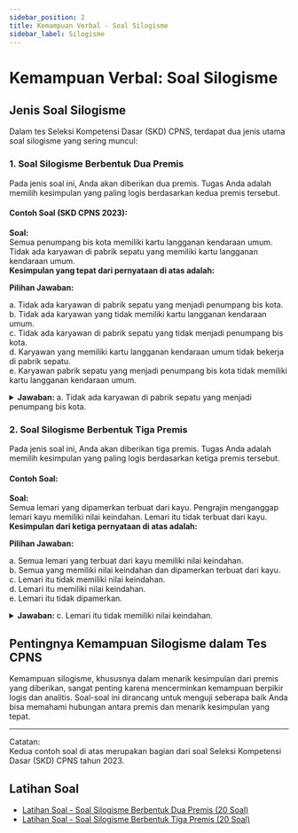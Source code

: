 ```yaml
---
sidebar_position: 2
title: Kemampuan Verbal - Soal Silogisme
sidebar_label: Silogisme
---
```


# Kemampuan Verbal: Soal Silogisme

## Jenis Soal Silogisme

Dalam tes Seleksi Kompetensi Dasar (SKD) CPNS, terdapat dua jenis utama soal silogisme yang sering muncul:

### 1. Soal Silogisme Berbentuk Dua Premis

Pada jenis soal ini, Anda akan diberikan dua premis. Tugas Anda adalah memilih kesimpulan yang paling logis berdasarkan kedua premis tersebut.

#### Contoh Soal (SKD CPNS 2023):

**Soal:**  
Semua penumpang bis kota memiliki kartu langganan kendaraan umum. Tidak ada karyawan di pabrik sepatu yang memiliki kartu langganan kendaraan umum.  
**Kesimpulan yang tepat dari pernyataan di atas adalah:**

**Pilihan Jawaban:**

a. Tidak ada karyawan di pabrik sepatu yang menjadi penumpang bis kota.  
b. Tidak ada karyawan yang tidak memiliki kartu langganan kendaraan umum.  
c. Tidak ada karyawan di pabrik sepatu yang tidak menjadi penumpang bis kota.  
d. Karyawan yang memiliki kartu langganan kendaraan umum tidak bekerja di pabrik sepatu.  
e. Karyawan pabrik sepatu yang menjadi penumpang bis kota tidak memiliki kartu langganan kendaraan umum.

<details>
<summary><strong>Jawaban:</strong> a. Tidak ada karyawan di pabrik sepatu yang menjadi penumpang bis kota.</summary>
Penjelasan: Karena semua penumpang bis kota memiliki kartu langganan kendaraan umum dan tidak ada karyawan pabrik sepatu yang memiliki kartu langganan, maka karyawan pabrik sepatu tidak mungkin menjadi penumpang bis kota.
</details>

### 2. Soal Silogisme Berbentuk Tiga Premis

Pada jenis soal ini, Anda akan diberikan tiga premis. Tugas Anda adalah memilih kesimpulan yang paling logis berdasarkan ketiga premis tersebut.

#### Contoh Soal:

**Soal:**  
Semua lemari yang dipamerkan terbuat dari kayu. Pengrajin menganggap lemari kayu memiliki nilai keindahan. Lemari itu tidak terbuat dari kayu.  
**Kesimpulan dari ketiga pernyataan di atas adalah:**

**Pilihan Jawaban:**

a. Semua lemari yang terbuat dari kayu memiliki nilai keindahan.  
b. Semua yang memiliki nilai keindahan dan dipamerkan terbuat dari kayu.  
c. Lemari itu tidak memiliki nilai keindahan.  
d. Lemari itu memiliki nilai keindahan.  
e. Lemari itu tidak dipamerkan.

<details>
<summary><strong>Jawaban:</strong> c. Lemari itu tidak memiliki nilai keindahan.</summary>
Penjelasan: Karena lemari itu tidak terbuat dari kayu dan semua lemari yang dipamerkan terbuat dari kayu dan dianggap memiliki nilai keindahan, maka lemari yang tidak terbuat dari kayu tidak bisa memiliki nilai keindahan.
</details>

## Pentingnya Kemampuan Silogisme dalam Tes CPNS

Kemampuan silogisme, khususnya dalam menarik kesimpulan dari premis yang diberikan, sangat penting karena mencerminkan kemampuan berpikir logis dan analitis. Soal-soal ini dirancang untuk menguji seberapa baik Anda bisa memahami hubungan antara premis dan menarik kesimpulan yang tepat.

---

Catatan:  
Kedua contoh soal di atas merupakan bagian dari soal Seleksi Kompetensi Dasar (SKD) CPNS tahun 2023.

## Latihan Soal

- [Latihan Soal - Soal Silogisme Berbentuk Dua Premis (20 Soal)](/ringkasan-skd-cpns/docs/latihan-soal/soal-silogisme-dua-permis)
- [Latihan Soal - Soal Silogisme Berbentuk Tiga Premis (20 Soal)](/ringkasan-skd-cpns/docs/latihan-soal/soal-silogisme-tiga-permis)
